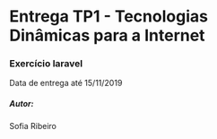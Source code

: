 Entrega TP1 - Tecnologias Dinâmicas para a Internet
===================================================

### Exercício laravel
Data de entrega até 15/11/2019

##### Autor:
Sofia Ribeiro